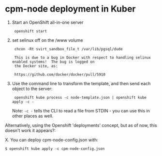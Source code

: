 cpm-node deployment in Kuber
===========================================

1. Start an OpenShift all-in-one server


        openshift start

2. set selinux off on the /www volume

        chcon -Rt svirt_sandbox_file_t /var/lib/pgsql/dude

        This is due to a bug in Docker with respect to handling selinux enabled systems!  The bug is logged on
        the Docker site, as:

        https://github.com/docker/docker/pull/5910


2. Use the command line to transform the template, and then send each object to the server:


        openshift kube process -c node-template.json | openshift kube apply -c -

   Note: `-c -` tells the CLI to read a file from STDIN - you can use this in other places as well.

Alternatively, using the Openshift 'deployments' concept, but as of
now, this doesn't work it appears?:

X. You can deploy cpm-node-config.json with:

	$ openshift kube apply -c cpm-node-config.json

